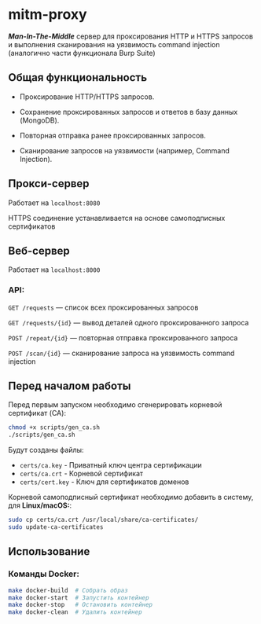 # mitm-proxy

***Man-In-The-Middle*** сервер для проксирования HTTP и HTTPS запросов и выполнения сканирования на уязвимость command injection (аналогично части функционала Burp Suite)

## Общая функциональность
- Проксирование HTTP/HTTPS запросов.

- Сохранение проксированных запросов и ответов в базу данных (MongoDB).

- Повторная отправка ранее проксированных запросов.

- Сканирование запросов на уязвимости (например, Command Injection).

## Прокси-сервер 
Работает на `localhost:8080`

HTTPS соединение устанавливается на основе самоподписных сертификатов

## Веб-сервер
Работает на `localhost:8000`

### API:

`GET /requests` — список всех проксированных запросов

`GET /requests/{id}` — вывод деталей одного проксированного запроса

`POST /repeat/{id}` — повторная отправка проксированного запроса

`POST /scan/{id}` — сканирование запроса на уязвимость command injection

## Перед началом работы

Перед первым запуском необходимо сгенерировать корневой сертификат (CA):

```bash
chmod +x scripts/gen_ca.sh
./scripts/gen_ca.sh
```

Будут созданы файлы:
- `certs/ca.key` - Приватный ключ центра сертификации
- `certs/ca.crt` - Корневой сертификат
- `certs/cert.key` - Ключ для сертификатов доменов


Корневой самоподписный сертификат необходимо добавить в систему, для **Linux/macOS:**:
```bash
sudo cp certs/ca.crt /usr/local/share/ca-certificates/
sudo update-ca-certificates
```

## Использование

### Команды Docker:
```bash
make docker-build  # Собрать образ
make docker-start  # Запустить контейнер
make docker-stop   # Остановить контейнер 
make docker-clean  # Удалить контейнер
```
